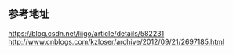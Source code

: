 ## 参考地址
https://blog.csdn.net/liigo/article/details/582231  
http://www.cnblogs.com/kzloser/archive/2012/09/21/2697185.html  

